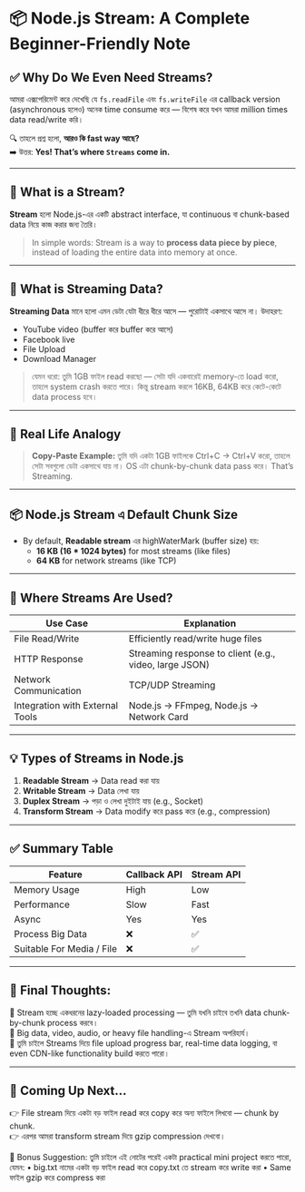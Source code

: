 # 📦 Node.js Stream: A Complete Beginner-Friendly Note

## ✅ Why Do We Even Need Streams?

আমরা এক্সপেরিমেন্ট করে দেখেছি যে `fs.readFile` এবং `fs.writeFile` এর callback version (asynchronous হলেও) অনেক time consume করে — বিশেষ করে যখন আমরা million times data read/write করি।

🔍 তাহলে প্রশ্ন হলো, **আরও কি fast way আছে?**  
➡️ উত্তর: **Yes! That’s where `Streams` come in.**

---

## 🚀 What is a Stream?

**Stream** হলো Node.js-এর একটি abstract interface, যা continuous বা chunk-based data নিয়ে কাজ করার জন্য তৈরি।

> In simple words: Stream is a way to **process data piece by piece**, instead of loading the entire data into memory at once.

---

## 🌊 What is Streaming Data?

**Streaming Data** মানে হলো এমন ডেটা যেটা ধীরে ধীরে আসে — পুরোটাই একসাথে আসে না। উদাহরণ:

- YouTube video (buffer করে buffer করে আসে)
- Facebook live
- File Upload
- Download Manager

> যেমন ধরো: তুমি 1GB ফাইল read করছো — সেটা যদি একবারেই memory-তে load করো, তাহলে system crash করতে পারে। কিন্তু stream করলে 16KB, 64KB করে কেটে-কেটে data process হবে।

---

## 🔁 Real Life Analogy

> **Copy-Paste Example:**
> তুমি যদি একটা 1GB ফাইলকে Ctrl+C -> Ctrl+V করো, তাহলে সেটা সবগুলো ডেটা একসাথে যায় না। OS এটা chunk-by-chunk data pass করে। That’s Streaming.

---

## 📦 Node.js Stream এ Default Chunk Size

- By default, **Readable stream** এর highWaterMark (buffer size) হয়:
  - **16 KB (16 * 1024 bytes)** for most streams (like files)
  - **64 KB** for network streams (like TCP)

---

## 🔧 Where Streams Are Used?

| Use Case | Explanation |
|----------|-------------|
| File Read/Write | Efficiently read/write huge files |
| HTTP Response | Streaming response to client (e.g., video, large JSON) |
| Network Communication | TCP/UDP Streaming |
| Integration with External Tools | Node.js → FFmpeg, Node.js → Network Card |

---

## 💡 Types of Streams in Node.js

1. **Readable Stream** → Data read করা যায়  
2. **Writable Stream** → Data লেখা যায়  
3. **Duplex Stream** → পড়া ও লেখা দুইটাই যায় (e.g., Socket)  
4. **Transform Stream** → Data modify করে pass করে (e.g., compression)

---

## ✅ Summary Table

| Feature | Callback API | Stream API |
|--------|---------------|------------|
| Memory Usage | High | Low |
| Performance | Slow | Fast |
| Async | Yes | Yes |
| Process Big Data | ❌ | ✅ |
| Suitable For Media / File | ❌ | ✅ |

---

## 🧠 Final Thoughts:

🔹 Stream হচ্ছে একধরনের lazy-loaded processing — তুমি যখনি চাইবে তখনি data chunk-by-chunk process করবে।  
🔹 Big data, video, audio, or heavy file handling-এ Stream অপরিহার্য।  
🔹 তুমি চাইলে Streams দিয়ে file upload progress bar, real-time data logging, বা even CDN-like functionality build করতে পারো।

---

## 📘 Coming Up Next…

👉 File stream দিয়ে একটা বড় ফাইল read করে copy করে অন্য ফাইলে লিখবো — chunk by chunk.  
👉 এরপর আমরা transform stream দিয়ে gzip compression দেখবো।

🔔 Bonus Suggestion:
তুমি চাইলে এই নোটের পরেই একটা practical mini project করতে পারো, যেমন:
	•	big.txt নামের একটা বড় ফাইল read করে copy.txt তে stream করে write করা
	•	Same ফাইল gzip করে compress করা
